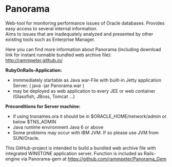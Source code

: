 Panorama
========

Web-tool for monitoring performance issues of Oracle databases.
Provides easy access to several internal information.<br>
Aims to issues that are inadequately analyzed and presented by other existing tools such as Enterprise Manager.

Here you can find more information about Panorama (including download link for instant runnable bundled web archive file):
http://rammpeter.github.io/

<b>RubyOnRails-Application:</b>
- immmediately startable as Java war-File with built-in Jetty application Server. ( java -jar Panorama.war )
- may be deployed as web application to every JEE or web container (Glassfish, JBoss, Tomcat ...)

<b>Preconditions for Server machine:</b>
- if using tnsnames.ora it should be in $ORACLE_HOME/network/admin or below $TNS_ADMIN
- Java runtime environment Java 6 or above
- Some problems may occur with IBM JVM. If so please use JVM from SUN/Oracle.

This GitHub-project is intended to build a bundled web archive file with integrated WINSTONE application server.
Function is included as Rails-engine via Panorama-gem at https://github.com/rammpeter/Panorama_Gem
